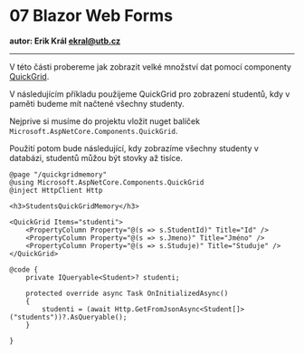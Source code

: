 # 07 Blazor Web Forms

**autor: Erik Král ekral@utb.cz**

---

V této části probereme jak zobrazit velké množství dat pomocí componenty [QuickGrid](https://aspnet.github.io/quickgridsamples/).

V následujícím příkladu použijeme QuickGrid pro zobrazení studentů, kdy v paměti budeme mít načtené všechny studenty.

Nejprive si musíme do projektu vložit nuget balíček `Microsoft.AspNetCore.Components.QuickGrid`.

Použití potom bude následující, kdy zobrazíme všechny studenty v databázi, studentů můžou být stovky až tisíce.

```razor
@page "/quickgridmemory"
@using Microsoft.AspNetCore.Components.QuickGrid
@inject HttpClient Http

<h3>StudentsQuickGridMemory</h3>

<QuickGrid Items="studenti">
    <PropertyColumn Property="@(s => s.StudentId)" Title="Id" />
    <PropertyColumn Property="@(s => s.Jmeno)" Title="Jméno" />
    <PropertyColumn Property="@(s => s.Studuje)" Title="Studuje" />
</QuickGrid>

@code {
    private IQueryable<Student>? studenti;

    protected override async Task OnInitializedAsync()
    {
        studenti = (await Http.GetFromJsonAsync<Student[]>("students"))?.AsQueryable();
    }

}
```